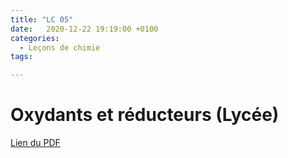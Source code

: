 ```yaml
---
title: "LC 05"
date:   2020-12-22 19:19:00 +0100
categories:
  - Leçons de chimie
tags:

---
```

# Oxydants et réducteurs (Lycée)

[Lien du PDF](/assets/pdf/LC16.pdf)

<object class="pdf fitvidsignore" data="/assets/pdf/LC16.pdf" type="application/pdf"></object>
